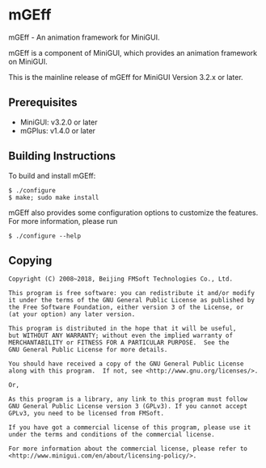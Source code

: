 # mGEff

mGEff - An animation framework for MiniGUI.

mGEff is a component of MiniGUI, which provides an animation framework
on MiniGUI.

This is the mainline release of mGEff for MiniGUI Version 3.2.x or later.

## Prerequisites

  * MiniGUI: v3.2.0 or later
  * mGPlus: v1.4.0 or later

## Building Instructions

To build and install mGEff:

    $ ./configure
    $ make; sudo make install

mGEff also provides some configuration options to customize the features.
For more information, please run

    $ ./configure --help

## Copying

    Copyright (C) 2008~2018, Beijing FMSoft Technologies Co., Ltd.

    This program is free software: you can redistribute it and/or modify
    it under the terms of the GNU General Public License as published by
    the Free Software Foundation, either version 3 of the License, or
    (at your option) any later version.

    This program is distributed in the hope that it will be useful,
    but WITHOUT ANY WARRANTY; without even the implied warranty of
    MERCHANTABILITY or FITNESS FOR A PARTICULAR PURPOSE.  See the
    GNU General Public License for more details.

    You should have received a copy of the GNU General Public License
    along with this program.  If not, see <http://www.gnu.org/licenses/>.

    Or,

    As this program is a library, any link to this program must follow
    GNU General Public License version 3 (GPLv3). If you cannot accept
    GPLv3, you need to be licensed from FMSoft.

    If you have got a commercial license of this program, please use it
    under the terms and conditions of the commercial license.

    For more information about the commercial license, please refer to
    <http://www.minigui.com/en/about/licensing-policy/>.

